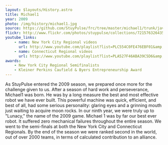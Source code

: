 ```yaml
---
layout: $layouts/History.astro
title: Michael1
year: 2009
photo: /img/history/michael1.jpg
source: https://github.com/StuyPulse/frc/tree/master/michael1/trunk/java/Michael1
flickr: http://www.flickr.com/photos/stuypulse/collections/72157632643594119/
youtube_links:
    - name: New York City Regional videos
      url: http://www.youtube.com/playlist?list=PLC554C0FE476EBF01&amp;feature=plcp
    - name: Connecticut Regional videos
      url: http://www.youtube.com/playlist?list=PLA527F46ABA39C5D6&amp;feature=plcp
awards:
    - New York City Regional Semifinalists
    - Kleiner Perkins Caufield & Byers Entrepreneurship Award
---
```

As StuyPulse entered the 2009 season, we prepared once more for the challenge given to us.  After a season of hard work and perseverance, Michael1 was born. He was by a long measure the best and most effective robot we have ever built. This powerful machine was quick, efficient, and best of all, had some serious personality: glaring eyes and a grinning mouth just waiting to acquire moon rocks.  In our ninth year, we were truly up to "Lunacy," the name of the 2009 game. Michael 1 was by far our best ever robot. It suffered zero mechanical failures throughout the entire season. We went to the semi-finals at both the New York City and Connecticut Regionals. By the end of the season we were ranked second in the world, out of over 2000 teams, in terms of calculated contribution to an alliance.

